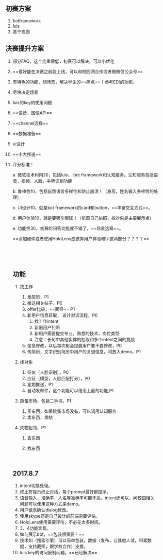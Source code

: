 

## 初赛方案

1. botframework
2. luis
3. 基于规则



## 决赛提升方案

1. 部分FAQ，这个比重很低，初赛可以解决，可以小优化

2. ==最好能在决赛之前能上线，可以和校园网合作或者做微信公众号==

3. 有特色的功能，想场景，解决学生的==痛点==！参考EDI的功能。

4. 尽快决定场景

5. luis的key的使用问题

6. ==语音、图像API==

7. ==channel选择==

8. ==数据准备==

9. ui设计

10. ==十大推送==

11. 评分标准！

    a. 微软技术利用20，包括luis， bot framework和认知服务。认知服务包括语音，视频，人脸，手势识别功能

    b. 鲁棒性10，包括自然语言多样性和防止崩溃！（身高，姓名输入多样性的处理）

    c. UI设计10，就是bot framework的card和button，==丰富交互方式==。

    d. 用户体验10，就是要吸引眼球！（机器自己拍照，找对象是主要展示点）

    e. 功能性30，初赛的问答功能就不错了，==场景选择==。

    ==添加硬件或者使用HoloLens应该算用户体验和UI这两部分？？？？==

    ​

    ​

    ## 功能

    1. 找工作

       1. 发简历，P1
       2. 推送相关帖子，P0
       3. offer比较，==面经== P1
       4. 新用户信息获取， 设计对话流程，P0
          1. 找工作intent
          2. 新旧用户判断
          3. 新用户需要提交专业，熟悉的技术，岗位类型
          4. 注意：长句中其他实体的抽取和多个intent之间的挑战
       5. 信息修改，以后每次都会提醒用户要不要修改，P0
       6. 传简历，文字识别简历中用户的关键信息，可放入demo，P1

    2. 找对象

       1. 征友（人脸识别），P0
       2. 应征（模型，人脸匹配打分），P0
       3. 定期推送，P1
       4. 自动发邮件，这个功能可以借用上面的功能,P1

    3. 跳蚤市场，包括二手书，P1

       1. 买东西，如果跳蚤市场没有，可以调用认知服务
       2. 卖东西，发帖

    4. 失物招领，P1

       1. 丢东西

       2. 找东西

          ​

    ## 2017.8.7

    1. intent切换处理。
    2. 终止符提示终止对话，每个prompt最好都提示。
    3. 语音输入，准确率，人名等准确率可能不高，intent还可以，问校园相关问题可以使用这种方式来demo。
    4. 用户信息确认dialog修改。
    5. 使用skype还是自己设计的前端需要评估。
    6. HoloLens使用需要评估，不必花太多时间。
    7. 3、4功能实现。
    8. 如何展示bot，==包装很重要！==
    9. 技术如（搜索引擎）可以简单包装，数据（发布，让其他人试，积累数据，支持截图，跟学校合作）支撑。
    10. luis key的访问限制问题。==已经解决==

    ​